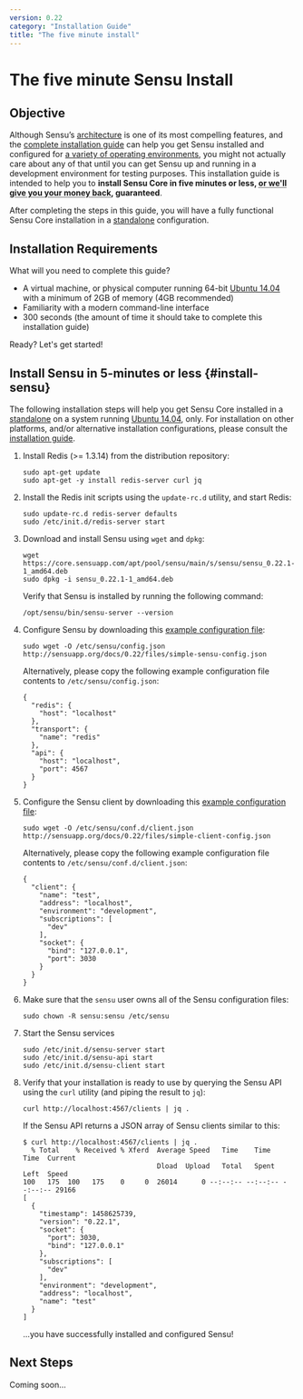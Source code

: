 ```yaml
---
version: 0.22
category: "Installation Guide"
title: "The five minute install"
---
```


# The five minute Sensu Install

## Objective

Although Sensu’s [architecture](architecture) is one of its most compelling
features, and the [complete installation guide](installation-guide) can help you
get Sensu installed and configured for [a variety of operating
environments](installation-strategies), you might not actually care about any of
that until you can get Sensu up and running in a development environment for
testing purposes. This installation guide is intended to help you to **install
Sensu Core in five minutes or less, <abbr title='all $0 of it you paid for that
"free as in beer open source software :)"'>or we'll give you your money
back</abbr>, guaranteed**.

After completing the steps in this guide, you will have a fully functional Sensu
Core installation in a [standalone][standalone] configuration.

## Installation Requirements

What will you need to complete this guide?

- A virtual machine, or physical computer running 64-bit
  [Ubuntu 14.04][ubuntu1404] with a minimum of 2GB of memory (4GB recommended)
- Familiarity with a modern command-line interface
- 300 seconds (the amount of time it should take to complete this installation
  guide)

Ready? Let's get started!

## Install Sensu in 5-minutes or less {#install-sensu}

The following installation steps will help you get Sensu Core installed in a
[standalone][standalone] on a system running [Ubuntu 14.04][ubuntu1404], only.
For installation on other platforms, and/or alternative installation
configurations, please consult the [installation guide](installation-guide).

1. Install Redis (>= 1.3.14) from the distribution repository:

   ~~~ shell
   sudo apt-get update
   sudo apt-get -y install redis-server curl jq
   ~~~

2. Install the Redis init scripts using the `update-rc.d` utility, and start
   Redis:

   ~~~ shell
   sudo update-rc.d redis-server defaults
   sudo /etc/init.d/redis-server start
   ~~~

3. Download and install Sensu using `wget` and `dpkg`:

   ~~~ shell
   wget https://core.sensuapp.com/apt/pool/sensu/main/s/sensu/sensu_0.22.1-1_amd64.deb
   sudo dpkg -i sensu_0.22.1-1_amd64.deb
   ~~~

   Verify that Sensu is installed by running the following command:

   ~~~ shell
   /opt/sensu/bin/sensu-server --version
   ~~~

4. Configure Sensu by downloading this [example configuration
   file][simple-sensu-config]:

   ~~~ shell
   sudo wget -O /etc/sensu/config.json http://sensuapp.org/docs/0.22/files/simple-sensu-config.json
   ~~~

   Alternatively, please copy the following example configuration file contents
   to `/etc/sensu/config.json`:

   ~~~ shell
   {
     "redis": {
       "host": "localhost"
     },
     "transport": {
       "name": "redis"
     },
     "api": {
       "host": "localhost",
       "port": 4567
     }
   }
   ~~~

5. Configure the Sensu client by downloading this [example configuration
   file][simple-client-config]:

   ~~~ shell
   sudo wget -O /etc/sensu/conf.d/client.json http://sensuapp.org/docs/0.22/files/simple-client-config.json
   ~~~

   Alternatively, please copy the following example configuration file contents
   to `/etc/sensu/conf.d/client.json`:

   ~~~ shell
   {
     "client": {
       "name": "test",
       "address": "localhost",
       "environment": "development",
       "subscriptions": [
         "dev"
       ],
       "socket": {
         "bind": "127.0.0.1",
         "port": 3030
       }
     }
   }
   ~~~

6. Make sure that the `sensu` user owns all of the Sensu configuration files:

   ~~~ shell
   sudo chown -R sensu:sensu /etc/sensu
   ~~~

7. Start the Sensu services

   ~~~ shell
   sudo /etc/init.d/sensu-server start
   sudo /etc/init.d/sensu-api start
   sudo /etc/init.d/sensu-client start
   ~~~

8. Verify that your installation is ready to use by querying the Sensu API
   using the `curl` utility (and piping the result to `jq`):

   ~~~ shell
   curl http://localhost:4567/clients | jq .
   ~~~

   If the Sensu API returns a JSON array of Sensu clients similar to this:

   ~~~ shell
   $ curl http://localhost:4567/clients | jq .
     % Total    % Received % Xferd  Average Speed   Time    Time     Time  Current
                                    Dload  Upload   Total   Spent    Left  Speed
   100   175  100   175    0     0  26014      0 --:--:-- --:--:-- --:--:-- 29166
   [
     {
       "timestamp": 1458625739,
       "version": "0.22.1",
       "socket": {
         "port": 3030,
         "bind": "127.0.0.1"
       },
       "subscriptions": [
         "dev"
       ],
       "environment": "development",
       "address": "localhost",
       "name": "test"
     }
   ]
   ~~~

   ...you have successfully installed and configured Sensu!

## Next Steps

Coming soon...

[ubuntu1404]:             http://releases.ubuntu.com/14.04/
[standalone]:             installation-strategies#standalone
[simple-sensu-config]:    /docs/0.22/files/simple-sensu-config.json
[simple-client-config]:   /docs/0.22/files/simple-client-config.json
